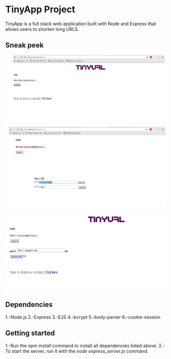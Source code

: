 # TinyApp Project

TinyApp is a full stack web application built with Node and Express that allows users to shorten long URLS.

## Sneak peek 
!["Home page"](https://github.com/steveabouem/TinyURL/blob/master/images/screenshotOne.jpg)

!["Short Url creation"](https://github.com/steveabouem/TinyURL/blob/master/images/screenshotTwo.jpg)

!["Resulting home page"](https://github.com/steveabouem/TinyURL/blob/master/images/screenshotThree.jpg)


## Dependencies
1.-Node.js
2.-Express
3.-EJS
4.-bcrypt
5.-body-parser
6.-cookie-session

## Getting started

1.-Run the *npm install* command to install all dependencies listed above.
2.-To start the server, run it with the *node express_server.js* command.
